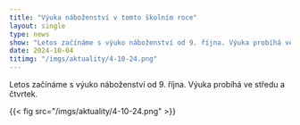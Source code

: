 ```yaml
---
title: "Výuka náboženství v tomto školním roce"
layout: single
type: news
show: "Letos začínáme s výuko náboženství od 9. října. Výuka probíhá ve středu a čtvrtek."
date: 2024-10-04
titimg: "/imgs/aktuality/4-10-24.png"
---
```


Letos začínáme s výuko náboženství od 9. října. Výuka probíhá ve středu a čtvrtek.

{{< fig src="/imgs/aktuality/4-10-24.png" >}}